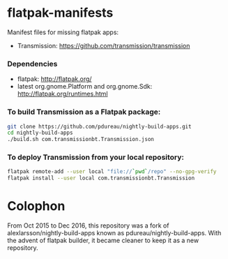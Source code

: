 # flatpak-manifests
Manifest files for missing flatpak apps:
- Transmission: https://github.com/transmission/transmission

### Dependencies
- flatpak: http://flatpak.org/
- latest org.gnome.Platform and org.gnome.Sdk: http://flatpak.org/runtimes.html

### To build Transmission as a Flatpak package:
```bash
git clone https://github.com/pdureau/nightly-build-apps.git
cd nightly-build-apps
./build.sh com.transmissionbt.Transmission.json
```

### To deploy Transmission from your local repository:
```bash
flatpak remote-add --user local "file://`pwd`/repo" --no-gpg-verify
flatpak install --user local com.transmissionbt.Transmission
```

# Colophon
From Oct 2015 to Dec 2016, this repository was a fork of alexlarsson/nightly-build-apps known as pdureau/nightly-build-apps. With the advent of flatpak builder, it became cleaner to keep it as a new repository.
